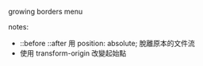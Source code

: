 growing borders menu

notes:

- ::before ::after 用 position: absolute; 脫離原本的文件流
- 使用 transform-origin 改變起始點
